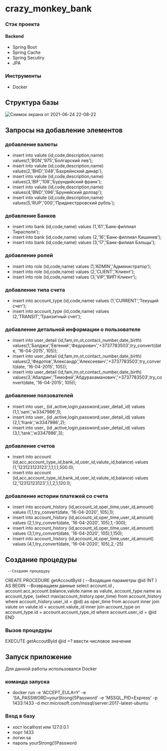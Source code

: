 # crazy_monkey_bank
### Стэк проекта
#### Backend
- Spring Boot
- Spring Cache
- Spring Secutiry
- JPA
### Инструменты
- Docker

## Структура базы 

![Снимок экрана от 2021-06-24 22-08-22](https://user-images.githubusercontent.com/37213273/123328717-9806b180-d544-11eb-9b6b-9c141704dce2.png)

## Запросы на добавление элементов
### добавление валюты
- insert into valute (id,code,description,name) values(1,'BGN','975','Болгарский лев');
- insert into valute (id,code,description,name) values(2,'BHD','048','Бахрейнский динар');
- insert into valute (id,code,description,name) values(3,'BIF','108','Бурундийский франк');
- insert into valute (id,code,description,name) values(4,'BND','096','Брунейский доллар');
- insert into valute (id,code,description,name) values(5,'RUP','000','Приднестрровский рубль');
### добавление Банков
- insert into bank (id,code,name) values (1,'61','Банк-филлиал Тирасполя');
- insert into bank (id,code,name) values (2,'16','Банк-филлиал Кишинев');
- insert into bank (id,code,name) values (3,'17','Банк-филиал Бэльцы');
### добавление ролей 
- insert into role (id,code,name) values (1,'ADMIN','Администратор');
- insert into role (id,code,name) values (2,'CLIENT','Клиент');
- insert into role (id,code,name) values (3,'VIP','ВИП Клиент');
### добавление типа счета
- insert into account_type (id,code,name) values (1,'CURRENT','Текущий счет');
- insert into account_type (id,code,name) values (2,'TRANSIT','Транзитный счет');
### добавление детальной информации о пользователе
- insert into user_detail  (id,fam,im,ot,contact_number,date_birth) values(1,'Балджи','Евгений','Федорович','+3737783503',try_convert(date, '16-04-2015', 105));
- insert into user_detail  (id,fam,im,ot,contact_number,date_birth) values(2,'Федотов','Александр','Алексеевич','+3737783503',try_convert(date, '16-04-2015', 105));
- insert into user_detail  (id,fam,im,ot,contact_number,date_birth) values(3,'Абалдин','Тимофей','Абдурахаманович','+3737783503',try_convert(date, '16-04-2015', 105));
### добавление ползователей
- insert into user_  (id ,active,login,password,user_detail_id) values (1,1,'sam','w3347986',1);
- insert into user_  (id ,active,login,password,user_detail_id) values (2,1,'frank','w3347986',2);
- insert into user_  (id ,active,login,password,user_detail_id) values (3,1,'tank','w3347986',3);
### добавление счетов
- insert into account (id,acc,account_type_id,bank_id,user_id,valute_id,balance) values (1,'123123123123',1,1,1,1,500.0);
- insert into account (id,acc,account_type_id,bank_id,user_id,valute_id,balance) values (2,'12312123123',1,1,2,1,120.1);
### добавление истории платежей со счета
- insert into account_history  (id,account_id,oper_time,user_id,amount) values (1,1,try_convert(date, '16-04-2020', 105),1);
- insert into account_history  (id,account_id,oper_time,user_id,amount) values (2,1,try_convert(date, '16-04-2020', 105),1,-300);
- insert into account_history  (id,account_id,oper_time,user_id,amount) values (3,1,try_convert(date, '16-04-2020', 105),1,150);
- insert into account_history  (id,account_id,oper_time,user_id,amount) values (4,1,try_convert(date, '16-04-2020', 105),2,-25)
## Создание процедуры
     --Создаем процедуру
   CREATE PROCEDURE getAccoutById 
   (
        --Входящие параметры
        @id INT
          )
   AS
   BEGIN
        --Возвращаем данные
  select account.id , account.acc,account.balance,valute.name  as valute, account_type.name  as account_type,
(select max(account_history.oper_time) from account_history  where account_history.user_id = @id) as oper_time
from account 
inner join valute on valute.id = account.valute_id 
inner join account_type on account_type.id = account.account_type_id 
where account.user_id = @id 
   END
   ### Вызов процедуры
   EXECUTE getAccoutById @id =? ввести числовое значение
## Запуск приложение
Для данной работы использовался Docker
### команда запуска 
- docker run -e 'ACCEPT_EULA=Y' -e 'SA_PASSWORD=yourStrong(!)Password' -e 'MSSQL_PID=Express' -p 1433:1433 -d mcr.microsoft.com/mssql/server:2017-latest-ubuntu 
### Вход в базу
- хост localhost или 127.0.0.1
- порт 1433
- логин sa
- пароль yourStrong(!)Password

